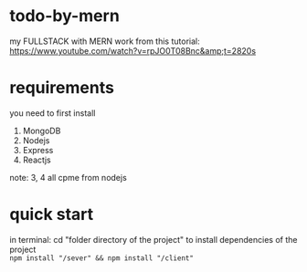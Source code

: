 # todo-by-mern
my FULLSTACK with MERN work from this tutorial: https://www.youtube.com/watch?v=rpJO0T08Bnc&amp;t=2820s

# requirements
you need to first install
1. MongoDB
2. Nodejs
3. Express
4. Reactjs

note: 3, 4 all cpme from nodejs

# quick start
in terminal: cd "folder directory of the project"
to install dependencies of the project<br/>
```npm install "/sever" && npm install "/client"```
